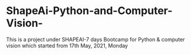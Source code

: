 # ShapeAi-Python-and-Computer-Vision-
This is a project under SHAPEAI-7 days Bootcamp for Python &amp; computer vision which started from 17th May, 2021, Monday
